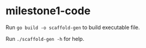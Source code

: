 # milestone1-code

Run `go build -o scaffold-gen` to build executable file.

Run `./scaffold-gen -h` for help.